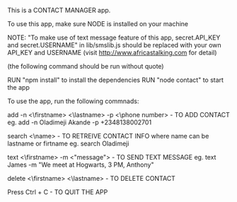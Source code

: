 This is a CONTACT MANAGER app.

To use this app, make sure NODE is installed on your machine

NOTE: "To make use of text message feature of this app,
secret.API_KEY and secret.USERNAME" in lib/smslib.js 
should be replaced with your own API_KEY and USERNAME 
(visit http://www.africastalking.com for detail)


(the following command should be run without quote)

RUN "npm install" to install the dependencies
RUN "node contact" to start the app


To use the app, run the following commnads:

add -n <\firstname\> <\lastname\> -p <\phone number\>            - TO ADD CONTACT
eg. add -n Oladimeji Akande -p +2348138002701 

search <\name\>                                              - TO RETREIVE CONTACT INFO
where name can be lastname or firtname
eg. search Oladimeji

text <\firstname\> -m <\"message\">                           - TO SEND TEXT MESSAGE
eg. text James -m "We meet at Hogwarts, 3 PM, Anthony"

delete <\firstname\> <\lastname\>                              - TO DELETE CONTACT

Press Ctrl + C                                             - TO QUIT THE APP




